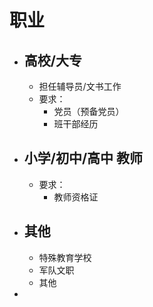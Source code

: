 # 职业
- ## 高校/大专
	- 担任辅导员/文书工作
	- 要求：
		- 党员（预备党员）
		- 班干部经历
- ## 小学/初中/高中  教师
	- 要求：
		- 教师资格证
- ## 其他
	- 特殊教育学校
	- 军队文职
	- 其他
- 